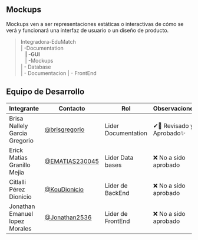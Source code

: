 ## **Mockups**

Mockups ven a ser representaciones estáticas o interactivas de cómo se verá y funcionará una interfaz de usuario o un diseño de producto. 

>Integradora-EduMatch<br>
>| -Documentation<br>
>&nbsp;&nbsp; **| -GUI**<br>
>&nbsp;&nbsp; | -Mockups<br>
>| - Database<br>
>| - Documentacion
>| - FrontEnd


## Equipo de Desarrollo
|Integrante|Contacto|Rol|Observaciones|
|----------|-------|---|-------------|
| Brisa Nallely Garcia Gregorio|[@brisgregorio](https://github.com/Brisgregorio)|Lider Documentation|✔👀 Revisado y Aprobado✨
| Erick Matias Granillo Mejia|[@EMATIAS230045](https://github.com/EMATIAS230045)|Lider Data bases|❌ No a sido aprobado
| Citlalli Pérez Dionicio|[@KouDionicio ](https://github.com/KouDionicio)|Lider de BackEnd|❌ No a sido aprobado
| Jonathan Emanuel lopez Morales|[@Jonathan2536](https://github.com/Jonathan2536)|Lider de FrontEnd|❌ No a sido aprobado